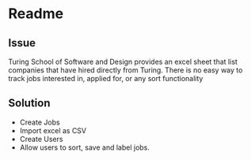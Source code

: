 # Readme 

## Issue 

Turing School of Software and Design provides an excel sheet that list companies that have hired directly from Turing. There is no easy way to track jobs interested in, applied for, or any sort functionality


## Solution
- Create Jobs 
- Import excel as CSV 
- Create Users
- Allow users to sort, save and label jobs.  
